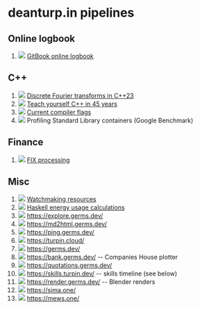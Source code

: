 # deanturp.in pipelines

## Online logbook
1. [![](https://gitlab.com/germs-dev/deanturpin/badges/main/pipeline.svg)](https://gitlab.com/germs-dev/deanturpin/-/pipelines) [GitBook online logbook](https://turpin.one/) 

## C++
1. [![](https://gitlab.com/germs-dev/dft/badges/main/pipeline.svg)](https://gitlab.com/germs-dev/dft/-/pipelines) [Discrete Fourier transforms in C++23](https://dft.germs.dev/)
1. [![](https://gitlab.com/germs-dev/cpp/badges/main/pipeline.svg)](https://gitlab.com/germs-dev/cpp/-/pipelines) [Teach yourself C++ in 45 years](https://turpin.dev/) 
1. [![](https://gitlab.com/germs-dev/flags/badges/main/pipeline.svg)](https://gitlab.com/germs-dev/flags/-/pipelines) [Current compiler flags](https://flags.germs.dev/)
1. [![](https://gitlab.com/germs-dev/watch/badges/main/pipeline.svg)](https://gitlab.com/germs-dev/benchmark/-/pipelines) Profiling Standard Library containers (Google Benchmark)

## Finance
1. [![](https://gitlab.com/germs-dev/fix/badges/main/pipeline.svg)](https://gitlab.com/germs-dev/fix/-/pipelines) [FIX processing](https://fix.germs.dev/)

## Misc
1. [![](https://gitlab.com/germs-dev/watch/badges/main/pipeline.svg)](https://gitlab.com/germs-dev/watch/-/pipelines) [Watchmaking resources](https://poshboys.club/)
1. [![](https://gitlab.com/germs-dev/energy/badges/main/pipeline.svg)](https://gitlab.com/germs-dev/energy/-/pipelines) [Haskell energy usage calculations](https://energy.turpin.cloud/)
1. [![](https://gitlab.com/germs-dev/explore/badges/main/pipeline.svg)](https://gitlab.com/germs-dev/explore/-/pipelines) https://explore.germs.dev/
1. [![](https://gitlab.com/germs-dev/webmeup/badges/main/pipeline.svg)](https://gitlab.com/germs-dev/webmeup/-/pipelines) https://md2html.germs.dev/
1. [![](https://gitlab.com/germs-dev/tracehost/badges/main/pipeline.svg)](https://gitlab.com/germs-dev/tracehost/-/pipelines) https://ping.germs.dev/
1. [![](https://gitlab.com/germs-dev/turpin-cloud/badges/main/pipeline.svg)](https://gitlab.com/germs-dev/turpin-cloud/-/pipelines) https://turpin.cloud/
1. [![](https://gitlab.com/germs-dev/germs-dev/badges/main/pipeline.svg)](https://gitlab.com/germs-dev/germs-dev/-/pipelines) https://germs.dev/
1. [![](https://gitlab.com/germs-dev/companies-house-plotter/badges/main/pipeline.svg)](https://gitlab.com/germs-dev/companies-house-plotter/-/pipelines) https://bank.germs.dev/ -- Companies House plotter
1. [![](https://gitlab.com/germs-dev/quotations/badges/main/pipeline.svg)](https://gitlab.com/germs-dev/quotations/-/pipelines) https://quotations.germs.dev/
1. [![](https://gitlab.com/germs-dev/skills/badges/master/pipeline.svg)](https://gitlab.com/germs-dev/skills/-/pipelines) https://skills.turpin.dev/ -- skills timeline (see below)
1. [![](https://gitlab.com/germs-dev/render/badges/main/pipeline.svg)](https://gitlab.com/germs-dev/render/-/pipelines) https://render.germs.dev/ -- Blender renders
1. [![](https://gitlab.com/deanturpin/idrawhouses/badges/main/pipeline.svg)](https://gitlab.com/deanturpin/idrawhouses/-/pipelines) https://sima.one/
1. [![](https://gitlab.com/germs-dev/mews-one/badges/main/pipeline.svg)](https://gitlab.com/germs-dev/mews-one/-/pipelines) https://mews.one/

